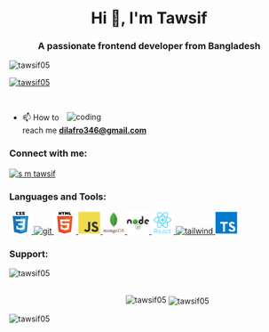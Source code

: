 <h1 align="center">Hi 👋, I'm Tawsif</h1>
<h3 align="center">A passionate frontend developer from Bangladesh</h3>

<p align="left"> <img src="https://komarev.com/ghpvc/?username=tawsif05&label=Profile%20views&color=0e75b6&style=flat" alt="tawsif05" /> </p>

<p align="left"> <a href="https://github.com/ryo-ma/github-profile-trophy"><img src="https://github-profile-trophy.vercel.app/?username=tawsif05" alt="tawsif05" /></a> </p>

<p align="left"> <a href="https://twitter.com/" target="blank"><img src="https://img.shields.io/twitter/follow/?logo=twitter&style=for-the-badge" alt="" /></a> </p>

<img align="right" alt="coding" width="400" src="[https://media.tenor.com/2uyENRmiUt0AAAAM/coding.gif](https://i.pinimg.com/originals/81/17/8b/81178b47a8598f0c81c4799f2cdd4057.gif)"/>

- 📫 How to reach me **dilafro346@gmail.com**

<h3 align="left">Connect with me:</h3>
<p align="left">
<a href="https://fb.com/s m tawsif" target="blank"><img align="center" src="https://raw.githubusercontent.com/rahuldkjain/github-profile-readme-generator/master/src/images/icons/Social/facebook.svg" alt="s m tawsif" height="30" width="40" /></a>
</p>

<h3 align="left">Languages and Tools:</h3>
<p align="left"> <a href="https://www.w3schools.com/css/" target="_blank" rel="noreferrer"> <img src="https://raw.githubusercontent.com/devicons/devicon/master/icons/css3/css3-original-wordmark.svg" alt="css3" width="40" height="40"/> </a> <a href="https://git-scm.com/" target="_blank" rel="noreferrer"> <img src="https://www.vectorlogo.zone/logos/git-scm/git-scm-icon.svg" alt="git" width="40" height="40"/> </a> <a href="https://www.w3.org/html/" target="_blank" rel="noreferrer"> <img src="https://raw.githubusercontent.com/devicons/devicon/master/icons/html5/html5-original-wordmark.svg" alt="html5" width="40" height="40"/> </a> <a href="https://developer.mozilla.org/en-US/docs/Web/JavaScript" target="_blank" rel="noreferrer"> <img src="https://raw.githubusercontent.com/devicons/devicon/master/icons/javascript/javascript-original.svg" alt="javascript" width="40" height="40"/> </a> <a href="https://www.mongodb.com/" target="_blank" rel="noreferrer"> <img src="https://raw.githubusercontent.com/devicons/devicon/master/icons/mongodb/mongodb-original-wordmark.svg" alt="mongodb" width="40" height="40"/> </a> <a href="https://nodejs.org" target="_blank" rel="noreferrer"> <img src="https://raw.githubusercontent.com/devicons/devicon/master/icons/nodejs/nodejs-original-wordmark.svg" alt="nodejs" width="40" height="40"/> </a> <a href="https://reactjs.org/" target="_blank" rel="noreferrer"> <img src="https://raw.githubusercontent.com/devicons/devicon/master/icons/react/react-original-wordmark.svg" alt="react" width="40" height="40"/> </a> <a href="https://tailwindcss.com/" target="_blank" rel="noreferrer"> <img src="https://www.vectorlogo.zone/logos/tailwindcss/tailwindcss-icon.svg" alt="tailwind" width="40" height="40"/> </a> <a href="https://www.typescriptlang.org/" target="_blank" rel="noreferrer"> <img src="https://raw.githubusercontent.com/devicons/devicon/master/icons/typescript/typescript-original.svg" alt="typescript" width="40" height="40"/> </a> </p>

<h3 align="left">Support:</h3>
<p><a href="https://www.buymeacoffee.com/tawsif05"> <img align="left" src="https://cdn.buymeacoffee.com/buttons/v2/default-yellow.png" height="50" width="210" alt="tawsif05" /></a></p><br><br>

<p><img align="left" src="https://github-readme-stats.vercel.app/api/top-langs?username=tawsif05&show_icons=true&locale=en&layout=compact" alt="tawsif05" /></p>

<p>&nbsp;<img align="center" src="https://github-readme-stats.vercel.app/api?username=tawsif05&show_icons=true&locale=en" alt="tawsif05" /></p>

<p><img align="center" src="https://github-readme-streak-stats.herokuapp.com/?user=tawsif05&" alt="tawsif05" /></p>

